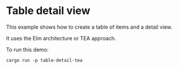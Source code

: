 # Table detail view

This example shows how to create a table of items and a detail view.

It uses the Elm architecture or TEA approach.

To run this demo:

```shell
cargo run -p table-detail-tea
```

